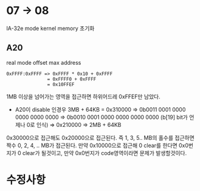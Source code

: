# 07 -> 08

IA-32e mode kernel memory 초기화

## A20

real mode offset max address
```
0xFFFF:0xFFFF => 0xFFFF * 0x10 + 0xFFFF
               = 0xFFFF0 + 0xFFFF
			   = 0x10FFEF
```

1MB 이상을 넘어가는 영역을 접근하면 하위어드레 0xFFEF만 남았다.

- A20이 disable 인경우
3MB + 64KB = 0x310000 => 0b0011 0001 0000 0000 0000 0000
                      => 0b0010 0001 0000 0000 0000 0000
					  (b[19] bit가 언제나 0로 인식)
					  => 0x210000 => 2MB + 64KB

0x30000으로 접근해도 0x20000으로 접근된다. 즉 1, 3, 5.. MB의 홀수를 접근하면 
짝수 0, 2, 4, .. MB가 접근된다. 만약 0x10000으로 접근해 0 clear를 한다면 0x0번지가
 0 clear가 될것이고, 만약 0x0번지가 code영역이라면 문제가 발생할것이다.

# 수정사항
